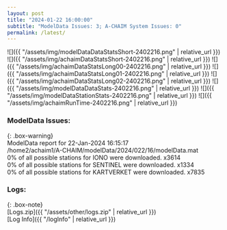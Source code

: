 ```yaml
---
layout: post
title: "2024-01-22 16:00:00"
subtitle: "ModelData Issues: 3; A-CHAIM System Issues: 0"
permalink: /latest/
---
```


![]({{ "/assets/img/modelDataDataStatsShort-2402216.png" | relative_url }})
![]({{ "/assets/img/achaimDataStatsShort-2402216.png" | relative_url }})
![]({{ "/assets/img/achaimDataStatsLong00-2402216.png" | relative_url }})
![]({{ "/assets/img/achaimDataStatsLong01-2402216.png" | relative_url }})
![]({{ "/assets/img/achaimDataStatsLong02-2402216.png" | relative_url }})
![]({{ "/assets/img/modelDataDataStats-2402216.png" | relative_url }})
![]({{ "/assets/img/modelDataStationStats-2402216.png" | relative_url }})
![]({{ "/assets/img/achaimRunTime-2402216.png" | relative_url }})


### ModelData Issues:  
  
{: .box-warning}  
 ModelData report for 22-Jan-2024 16:15:17   
 /home2/achaim1/A-CHAIM/modelData/2024/022/16/modelData.mat   
 0% of all possible stations for IONO were downloaded. x3614   
 0% of all possible stations for SENTINEL were downloaded. x1334   
 0% of all possible stations for KARTVERKET were downloaded. x7835   
  


### Logs:  
  
{: .box-note}  
[Logs.zip]({{ "/assets/other/logs.zip" | relative_url }})  
[Log Info]({{ "/logInfo" | relative_url }})  

